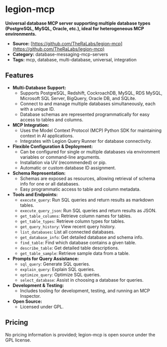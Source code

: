 # legion-mcp

**Universal database MCP server supporting multiple database types (PostgreSQL, MySQL, Oracle, etc.), ideal for heterogeneous MCP environments.**

- **Source:** [https://github.com/TheRaLabs/legion-mcp](https://github.com/TheRaLabs/legion-mcp)
- **Category:** database-messaging-mcp-servers
- **Tags:** mcp, database, multi-database, universal, integration

## Features
- **Multi-Database Support:**
  - Supports PostgreSQL, Redshift, CockroachDB, MySQL, RDS MySQL, Microsoft SQL Server, BigQuery, Oracle DB, and SQLite.
  - Connect to and manage multiple databases simultaneously, each with a unique ID.
  - Database schemas are represented programmatically for easy access to tables and columns.
- **MCP Integration:**
  - Uses the Model Context Protocol (MCP) Python SDK for maintaining context in AI applications.
  - Integrates with Legion Query Runner for database connectivity.
- **Flexible Configuration & Deployment:**
  - Can be configured for single or multiple databases via environment variables or command-line arguments.
  - Installation via UV (recommended) or pip.
  - Automatic or custom database ID assignment.
- **Schema Representation:**
  - Schemas are exposed as resources, allowing retrieval of schema info for one or all databases.
  - Easy programmatic access to table and column metadata.
- **Tools and Endpoints:**
  - `execute_query`: Run SQL queries and return results as markdown tables.
  - `execute_query_json`: Run SQL queries and return results as JSON.
  - `get_table_columns`: Retrieve column names for tables.
  - `get_table_types`: Retrieve column types for tables.
  - `get_query_history`: View recent query history.
  - `list_databases`: List all connected databases.
  - `get_database_info`: Get detailed database and schema info.
  - `find_table`: Find which database contains a given table.
  - `describe_table`: Get detailed table descriptions.
  - `get_table_sample`: Retrieve sample data from a table.
- **Prompts for Query Assistance:**
  - `sql_query`: Generate SQL queries.
  - `explain_query`: Explain SQL queries.
  - `optimize_query`: Optimize SQL queries.
  - `select_database`: Assist in choosing a database for queries.
- **Development & Testing:**
  - Includes tooling for development, testing, and running an MCP Inspector.
- **Open Source:**
  - Licensed under GPL.

## Pricing
No pricing information is provided; legion-mcp is open source under the GPL license.